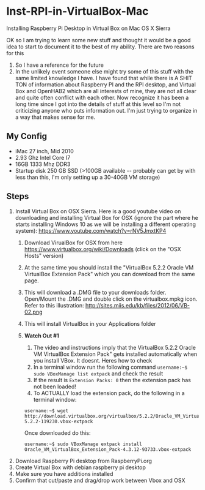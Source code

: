 # Inst-RPI-in-VirtualBox-Mac
Installing Raspberry Pi Desktop in Virtual Box on Mac OS X Sierra

OK so I am trying to learn some new stuff and thought it would be a good idea to start to document it to the best of my ability.
There are two reasons for this
1)  So I have a reference for the future
2)  In the unlikely event someone else might try some of this stuff with the same limited knowledge I have.
I have found that while there is A SHIT TON of information about Raspberry PI and the RPI desktop, and Virtual Box and OpenHAB2 which are all interests of mine, they are not all clear and quite often conflict with each other.  Now recognize it has been a long time since I got into the details of stuff at this level so I'm not criticizing anyone who puts information out.  I'm just trying to organize in a way that makes sense for me.

## My Config
* iMac 27 inch, Mid 2010
* 2.93 Ghz Intel Core I7
* 16GB 1333 Mhz DDR3
* Startup disk 250 GB SSD (>100GB available -- probably can get by with less than this, I'm only setting up a 30-40GB VM storage)

## Steps
1. Install Virtual Box on OSX Sierra.  Here is a good youtube video on downloading and installing Virtual Box for OSX (ignore the part where he starts installing Windows 10 as we will be installing a different operating system):  https://www.youtube.com/watch?v=rNV5JmxtKP4 
    1. Download VirualBox for OSX from here https://www.virtualbox.org/wiki/Downloads  (click on the "OSX Hosts" version)
    2. At the same time you should install the "VirtualBox 5.2.2 Oracle VM VirtualBox Extension Pack" which you can download from the same page.
    3. This will download a .DMG file to your downloads folder.  Open/Mount the .DMG and double click on the virtualbox.mpkg icon.  Refer to this illustration:  http://sites.miis.edu/kb/files/2012/06/VB-02.png
    4. This will install VirtualBox in your Applications folder
    5. **Watch Out #1**
        1. The video and instructions imply that the VirtualBox 5.2.2 Oracle VM VirtualBox Extension Pack" gets installed automatically when you install VBox.  It doesnt.  Heres how to check
        2. In a terminal window run the following command `username:~$ sudo VBoxManage list extpack` and check the result
        3. If the result is `Extension Packs: 0` then the extension pack has not been loaded!
        4. To ACTUALLY load the extension pack, do the following in a terminal window:
        ```
        username:~$ wget http://download.virtualbox.org/virtualbox/5.2.2/Oracle_VM_VirtualBox_Extension_Pack-5.2.2-119230.vbox-extpack
        ```
        
        Once downloaded do this:
        
        ```
        username:~$ sudo VBoxManage extpack install Oracle_VM_VirtualBox_Extension_Pack-4.3.12-93733.vbox-extpack
        ```
2. Download Raspberry Pi desktop from RaspberryPi.org
3. Create Virtual Box with debian raspberry pi desktop
4. Make sure you have additions installed 
5. Confirm that cut/paste and drag/drop work between Vbox and OSX
